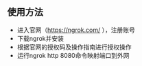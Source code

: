## 使用方法
* 进入官网（https://ngrok.com/ ），注册账号
* 下载ngrok并安装
* 根据官网的授权码及操作指南进行授权操作
* 运行ngrok http 8080命令映射端口到外网